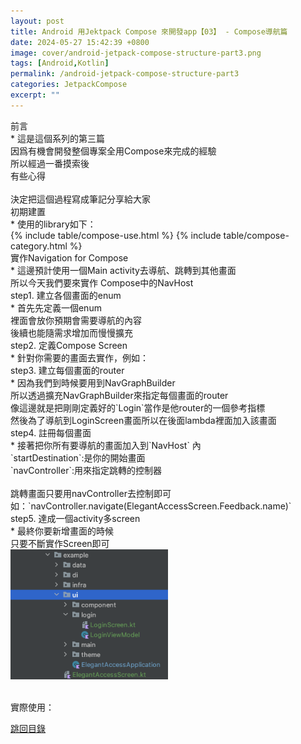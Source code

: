 ```yaml
---
layout: post
title: Android 用Jektpack Compose 來開發app【03】 - Compose導航篇
date: 2024-05-27 15:42:39 +0800
image: cover/android-jetpack-compose-structure-part3.png
tags: [Android,Kotlin]
permalink: /android-jetpack-compose-structure-part3
categories: JetpackCompose
excerpt: ""
---
```


<div class="c-border-content-title-4">前言</div>
* 這是這個系列的第三篇<br>
因爲有機會開發整個專案全用Compose來完成的經驗<br>
所以經過一番摸索後<br>
有些心得<br><br>
決定把這個過程寫成筆記分享給大家<br>

<div class="c-border-content-title-1">初期建置</div>
* 使用的library如下：
<div id="category">
    {% include table/compose-use.html %}
    {% include table/compose-category.html %}
</div>

<div class="c-border-content-title-4">實作Navigation for Compose</div>
* 這邊預計使用一個Main activity去導航、跳轉到其他畫面<br>
所以今天我們要來實作 Compose中的NavHost

<div class="c-border-content-title-1">step1. 建立各個畫面的enum</div>
* 首先先定義一個enum<br>
裡面會放你預期會需要導航的內容<br>
後續也能隨需求增加而慢慢擴充<br>
<script src="https://gist.github.com/waitzShigoto/78babc3c8b4f6a00e73b65ce472b4dd7.js"></script>


<div class="c-border-content-title-1">step2. 定義Compose Screen</div>
* 針對你需要的畫面去實作，例如：
<script src="https://gist.github.com/waitzShigoto/c40ade08846566ca103aea3b9a5f23f0.js"></script>

<div class="c-border-content-title-1">step3. 建立每個畫面的router</div>
* 因為我們到時候要用到NavGraphBuilder<br>
所以透過擴充NavGraphBuilder來指定每個畫面的router<br>
像這邊就是把剛剛定義好的`Login`當作是他router的一個參考指標<br>
然後為了導航到LoginScreen畫面所以在後面lambda裡面加入該畫面<br>
<script src="https://gist.github.com/waitzShigoto/2577ea435d4b0bb0d028223f6c8dbadd.js"></script>

<div class="c-border-content-title-1">step4. 註冊每個畫面</div>
* 接著把你所有要導航的畫面加入到`NavHost` 內<br>
`startDestination`:是你的開始畫面<br>
`navController`:用來指定跳轉的控制器<br><br>
跳轉畫面只要用navController去控制即可<br>
如：`navController.navigate(ElegantAccessScreen.Feedback.name)`<br>
<script src="https://gist.github.com/waitzShigoto/72c59114a906ceb4efcc48c7acef5762.js"></script>

<div class="c-border-content-title-1">step5. 達成一個activity多screen</div>
* 最終你要新增畫面的時候<br>
只要不斷實作Screen即可<br>
<img src="/images/compose/001.png" width="50%"><br><br>

實際使用：<br>
<script src="https://gist.github.com/waitzShigoto/27b4d20765e035a36eed8ce204cbbc88.js"></script>

<a class="link" href="#category" data-scroll>跳回目錄</a>

